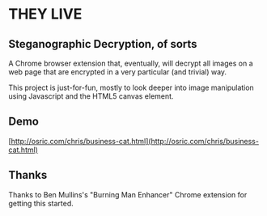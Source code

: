 THEY LIVE
=========
Steganographic Decryption, of sorts
-----------------------------------

A Chrome browser extension that, eventually, will 
decrypt all images on a web page that are encrypted 
in a very particular (and trivial) way.

This project is just-for-fun, mostly to look deeper
into image manipulation using Javascript and the 
HTML5 canvas element.

Demo
----
[http://osric.com/chris/business-cat.html](http://osric.com/chris/business-cat.html)

Thanks
------
Thanks to Ben Mullins's "Burning Man Enhancer" Chrome extension
for getting this started.